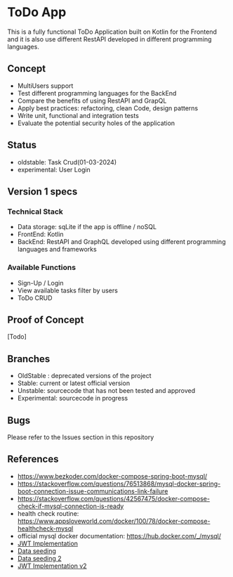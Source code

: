 # ToDo App #

This is a fully functional ToDo Application built on Kotlin for the Frontend and it is also use different RestAPI developed in different programming languages. 

## Concept ##
- MultiUsers support
- Test different programming languages for the BackEnd
- Compare the benefits of using RestAPI and GrapQL
- Apply best practices: refactoring, clean Code, design patterns
- Write unit, functional and integration tests
- Evaluate the potential security holes of the application

## Status ##
- oldstable: Task Crud(01-03-2024)
- experimental: User Login 

## Version 1 specs ##

### Technical Stack ###
* Data storage: sqLite if the app is offline / noSQL
* FrontEnd: Kotlin
* BackEnd: RestAPI and GraphQL developed using different programming languages and frameworks

### Available Functions ###
* Sign-Up / Login
* View available tasks filter by users
* ToDo CRUD

## Proof of Concept ##
[Todo]

## Branches ##
* OldStable : deprecated versions of the project
* Stable: current or latest official version
* Unstable: sourcecode that has not been tested and approved
* Experimental: sourcecode in progress

## Bugs ##
Please refer to the Issues section in this repository

## References ##
- https://www.bezkoder.com/docker-compose-spring-boot-mysql/
- https://stackoverflow.com/questions/76513868/mysql-docker-spring-boot-connection-issue-communications-link-failure
- https://stackoverflow.com/questions/42567475/docker-compose-check-if-mysql-connection-is-ready
- health check routine: https://www.appsloveworld.com/docker/100/78/docker-compose-healthcheck-mysql
- official mysql docker documentation: https://hub.docker.com/_/mysql/
- [JWT Implementation](https://www.javaguides.net/2023/05/spring-boot-spring-security-jwt-mysql.html)
- [Data seeding](https://studygyaan.com/spring-boot/provide-initial-default-data-for-models-in-spring-boot) 
- [Data seeding 2](https://www.javadevjournal.com/spring-boot/loading-initial-data-with-spring-boot/)
- [JWT Implementation v2](https://github.com/bezkoder/spring-boot-login-example/blob/master/src/main/java/com/bezkoder/spring/login/security/WebSecurityConfig.java)

